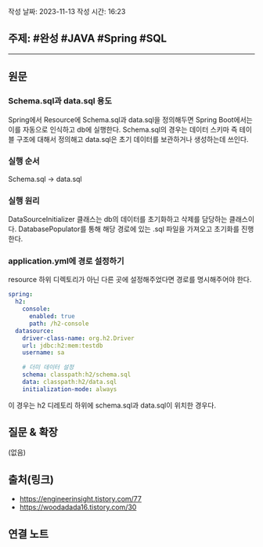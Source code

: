 작성 날짜: 2023-11-13
작성 시간: 16:23

## 주제: #완성 #JAVA #Spring #SQL

----
## 원문

### Schema.sql과 data.sql 용도

Spring에서 Resource에 Schema.sql과 data.sql을 정의해두면  Spring Boot에서는 이를 자동으로 인식하고 db에 실행한다. Schema.sql의 경우는 데이터 스키마 즉 테이블 구조에 대해서 정의해고 data.sql은 초기 데이터를 보관하거나 생성하는데 쓰인다.

### 실행 순서

Schema.sql -> data.sql


### 실행 원리

DataSourceInitializer 클래스는 db의 데이터를 초기화하고 삭제를 담당하는 클래스이다.
DatabasePopulator를 통해 해당 경로에 있는 .sql 파일을 가져오고 초기화를 진행한다.


### application.yml에 경로 설정하기

resource 하위 디렉토리가 아닌 다른 곳에 설정해주었다면 경로를 명시해주어야 한다.

```yml
spring:  
  h2:  
    console:  
      enabled: true  
      path: /h2-console  
  datasource:  
    driver-class-name: org.h2.Driver  
    url: jdbc:h2:mem:testdb  
    username: sa  
      
    # 더미 데이터 설정  
    schema: classpath:h2/schema.sql  
    data: classpath:h2/data.sql  
    initialization-mode: always
```

이 경우는  h2 디레토리 하위에 schema.sql과 data.sql이 위치한 경우다.
## 질문 & 확장

(없음)

## 출처(링크)
- https://engineerinsight.tistory.com/77
- https://woodadada16.tistory.com/30

## 연결 노트










